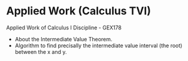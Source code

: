 # Applied Work (Calculus TVI)


  Applied Work of Calculus I Discipline - GEX178

- About the Intermediate Value Theorem.
- Algorithm to find precisally the intermediate value interval (the root) between the x and y.
